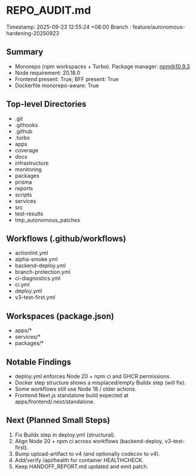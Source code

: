 # REPO_AUDIT.md

Timestamp: 2025-09-23 12:55:24 +08:00
Branch   : feature/autonomous-hardening-20250923

## Summary
- Monorepo (npm workspaces + Turbo). Package manager: npm@10.9.3
- Node requirement: 20.18.0
- Frontend present: True; BFF present: True
- Dockerfile monorepo-aware: True

## Top-level Directories
- .git
- .githooks
- .github
- .turbo
- apps
- coverage
- docs
- infrastructure
- monitoring
- packages
- prisma
- reports
- scripts
- services
- src
- test-results
- tmp_autonomous_patches


## Workflows (.github/workflows)
- actionlint.yml
- alpha-smoke.yml
- backend-deploy.yml
- branch-protection.yml
- ci-diagnostics.yml
- ci.yml
- deploy.yml
- v3-test-first.yml


## Workspaces (package.json)
- apps/*
- services/*
- packages/*


## Notable Findings
- deploy.yml enforces Node 20 + npm ci and GHCR permissions.
- Docker step structure shows a misplaced/empty Buildx step (will fix).
- Some workflows still use Node 18 / older actions.
- Frontend Next.js standalone build expected at apps/frontend/.next/standalone.

## Next (Planned Small Steps)
1) Fix Buildx step in deploy.yml (structural).
2) Align Node 20 + npm ci across workflows (backend-deploy, v3-test-first).
3) Bump upload-artifact to v4 (and optionally codecov to v4).
4) Add/verify /api/health for container HEALTHCHECK.
5) Keep HANDOFF_REPORT.md updated and emit patch.
